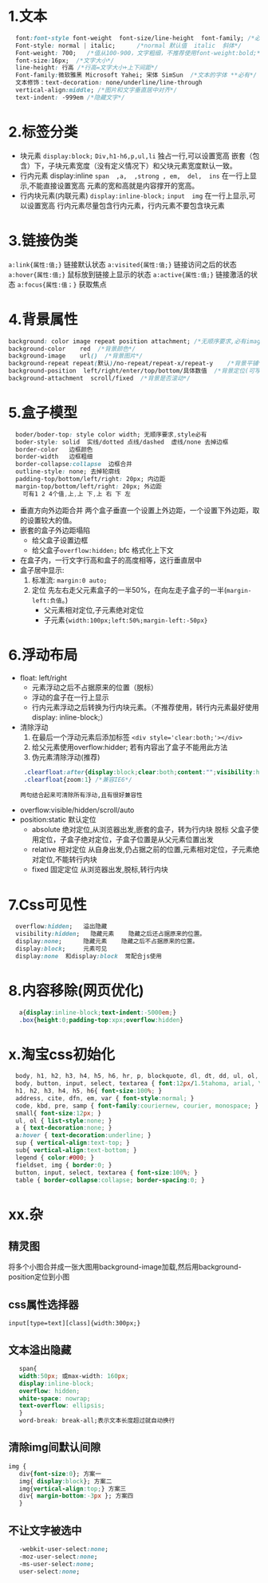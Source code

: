 # 1.文本

```css
  font:font-style font-weight  font-size/line-height  font-family; /*必有family*/
  Font-style: normal | italic;      /*normal 默认值  italic  斜体*/
  Font-weight: 700;   /*值从100-900，文字粗细，不推荐使用font-weight:bold;*/
  font-size:16px;  /*文字大小*/
  line-height: 行高 /*行高=文字大小+上下间距*/
  Font-family:微软雅黑 Microsoft Yahei; 宋体 SimSun  /*文本的字体 **必有*/
  文本修饰：text-decoration: none/underline/line-through
  vertical-align:middle; /*图片和文字垂直居中对齐*/
  text-indent: -999em /*隐藏文字*/
```

# 2.标签分类

- 块元素 `display:block;`
  `Div,h1-h6,p,ul,li`
  独占一行,可以设置宽高
  嵌套（包含）下，子块元素宽度（没有定义情况下）和父块元素宽度默认一致。
- 行内元素 display:inline
  `span  ,a,  ,strong , em,  del,  ins`
  在一行上显示,不能直接设置宽高
  元素的宽和高就是内容撑开的宽高。
- 行内块元素(内联元素) `display:inline-block;`
  `input  img`
  在一行上显示,可以设置宽高
行内元素尽量包含行内元素，行内元素不要包含块元素

# 3.链接伪类

`a:link{属性:值;}`      链接默认状态
`a:visited{属性:值;}`     链接访问之后的状态
`a:hover{属性:值;}`      鼠标放到链接上显示的状态
`a:active{属性:值;}`      链接激活的状态
`a:focus{属性:值；}`     获取焦点

# 4.背景属性

```css
background: color image repeat position attachment; /*无顺序要求,必有image*/
background-color    red  /*背景颜色*/
background-image    url()  /*背景图片*/
background-repeat repeat(默认)/no-repeat/repeat-x/repeat-y    /*背景平铺*/
background-position  left/right/enter/top/bottom/具体数值  /*背景定位(可写一个或2个,一个时另一个默认居中)*/
background-attachment  scroll/fixed  /*背景是否滚动*/
```

# 5.盒子模型

```css
  boder/boder-top: style color width; 无顺序要求,style必有
  boder-style: solid  实线/dotted 点线/dashed  虚线/none 去掉边框
  border-color   边框颜色
  border-width   边框粗细
  border-collapse:collapse  边框合并
  outline-style: none; 去掉轮廓线
  padding-top/bottom/left/right: 20px; 内边距
  margin-top/bottom/left/right: 20px; 外边距
    可有1 2 4个值,上,上 下,上 右 下 左
```

- 垂直方向外边距合并
    两个盒子垂直一个设置上外边距，一个设置下外边距，取的设置较大的值。
- 嵌套的盒子外边距塌陷
   - 给父盒子设置边框
   - 给父盒子`overflow:hidden;`   bfc   格式化上下文
- 在盒子内，一行文字行高和盒子的高度相等，这行垂直居中
- 盒子居中显示:
   1. 标准流: `margin:0 auto;`
   2. 定位 先左右走父元素盒子的一半50%，在向左走子盒子的一半(`margin-left:负值`。)
       - 父元素相对定位,子元素绝对定位
       - 子元素`{width:100px;left:50%;margin-left:-50px}`

# 6.浮动布局

- float: left/right
   - 元素浮动之后不占据原来的位置（脱标）
   - 浮动的盒子在一行上显示
   - 行内元素浮动之后转换为行内块元素。（不推荐使用，转行内元素最好使用display: inline-block;）
- 清除浮动
   1. 在最后一个浮动元素后添加标签
      `<div style='clear:both;'></div>`
   2. 给父元素使用overflow:hidder;
      若有内容出了盒子不能用此方法
   3. 伪元素清除浮动(推荐)
     ```css
      .clearfloat:after{display:block;clear:both;content:"";visibility:hidden;height:0}
      .clearfloat{zoom:1} /*兼容IE6*/
     ```
      两句结合起来可清除所有浮动,且有很好兼容性
- overflow:visible/hidden/scroll/auto
- position:static 默认定位
   - absolute 绝对定位,从浏览器出发,嵌套的盒子，转为行内块 脱标
          父盒子使用定位，子盒子绝对定位，子盒子位置是从父元素位置出发
   - relative 相对定位 从自身出发,仍占据之前的位置,元素相对定位，子元素绝对定位,不能转行内块
   - fixed 固定定位 从浏览器出发,脱标,转行内块

# 7.Css可见性

```css
  overflow:hidden;   溢出隐藏
  visibility:hidden;   隐藏元素    隐藏之后还占据原来的位置。
  display:none;      隐藏元素    隐藏之后不占据原来的位置。
  display:block;     元素可见
  display:none  和display:block  常配合js使用
```

# 8.内容移除(网页优化)

```css
   a{display:inline-block;text-indent:-5000em;}
   .box{height:0;padding-top:xpx;overflow:hidden}
```

# x.淘宝css初始化

```css
  body, h1, h2, h3, h4, h5, h6, hr, p, blockquote, dl, dt, dd, ul, ol, li, pre, form, fieldset, legend, button, input, textarea, th, td { margin:0; padding:0; }
  body, button, input, select, textarea { font:12px/1.5tahoma, arial, \5b8b\4f53; }
  h1, h2, h3, h4, h5, h6{ font-size:100%; }
  address, cite, dfn, em, var { font-style:normal; }
  code, kbd, pre, samp { font-family:couriernew, courier, monospace; }
  small{ font-size:12px; }
  ul, ol { list-style:none; }
  a { text-decoration:none; }
  a:hover { text-decoration:underline; }
  sup { vertical-align:text-top; }
  sub{ vertical-align:text-bottom; }
  legend { color:#000; }
  fieldset, img { border:0; }
  button, input, select, textarea { font-size:100%; }
  table { border-collapse:collapse; border-spacing:0; }
```

# xx.杂

## 精灵图

将多个小图合并成一张大图用background-image加载,然后用background-position定位到小图

## css属性选择器 

`input[type=text][class]{width:300px;}`

## 文本溢出隐藏

```css
   span{
   width:50px; 或max-width: 160px;
   display:inline-block;
   overflow: hidden; 
   white-space: nowrap; 
   text-overflow: ellipsis;
   }
   word-break: break-all;表示文本长度超过就自动换行
```

## 清除img间默认间隙

```css
img {
   div{font-size:0}; 方案一
   img{ display:block}; 方案二
   img{vertical-align:top;} 方案三
   div{ margin-bottom:-3px }; 方案四
   }
```

## 不让文字被选中

```css
   -webkit-user-select:none;
   -moz-user-select:none;
   -ms-user-select:none;
   user-select:none;
```
